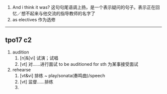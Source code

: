 1. And i think it was? 这句句尾语调上扬，是一个表示疑问的句子。表示正在回忆／想不起来与他交流的指导教师的名字了
2. as electives 作为选修

***
## tpo17 c2
1. audition
    1. [n]&[vi] 试演；试唱
    2. [vt] 对……进行面试 to be auditioned for sth 为某事接受面试
2. rehearse
    1. [vt&vi] 排练 ~ play/sonata(奏鸣曲)/speech
    2. [vt] 监督……排练
    3. 

